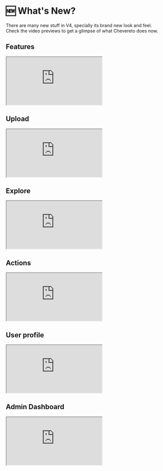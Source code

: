 # 🆕 What's New?

There are many new stuff in V4, specially its brand new look and feel. Check the video previews to get a glimpse of what Chevereto does now.

## Features

<div class="embed-responsive embed-responsive-16by9">
  <iframe class="embed-responsive-item m-0" src="https://player.vimeo.com/video/681650307?h=c369ad420f&title=0&byline=0&portrait=0" allow="autoplay; fullscreen; picture-in-picture" title="Features"></iframe>
</div>

## Upload

<div class="embed-responsive embed-responsive-16by9">
  <iframe class="embed-responsive-item m-0" src="https://player.vimeo.com/video/681650361?h=58c3710acf&title=0&byline=0&portrait=0" allow="autoplay; fullscreen; picture-in-picture" title="Upload"></iframe>
</div>

## Explore

<div class="embed-responsive embed-responsive-16by9">
  <iframe class="embed-responsive-item m-0" src="https://player.vimeo.com/video/681650242?h=417b137de2&title=0&byline=0&portrait=0" allow="autoplay; fullscreen; picture-in-picture" title="Explore"></iframe>
</div>

## Actions

<div class="embed-responsive embed-responsive-16by9">
  <iframe class="embed-responsive-item m-0" src="https://player.vimeo.com/video/681650142?h=513e4e807e&title=0&byline=0&portrait=0" allow="autoplay; fullscreen; picture-in-picture" title="Actions"></iframe>
</div>

## User profile

<div class="embed-responsive embed-responsive-16by9">
  <iframe class="embed-responsive-item m-0" src="https://player.vimeo.com/video/681650402?h=7ed0ffd81a&title=0&byline=0&portrait=0" allow="autoplay; fullscreen; picture-in-picture" title="User profile"></iframe>
</div>

## Admin Dashboard

<div class="embed-responsive embed-responsive-16by9">
  <iframe class="embed-responsive-item m-0" src="https://player.vimeo.com/video/681650188?h=7094b264f8&title=0&byline=0&portrait=0" allow="autoplay; fullscreen; picture-in-picture" title="Admin Dashboard"></iframe>
</div>
